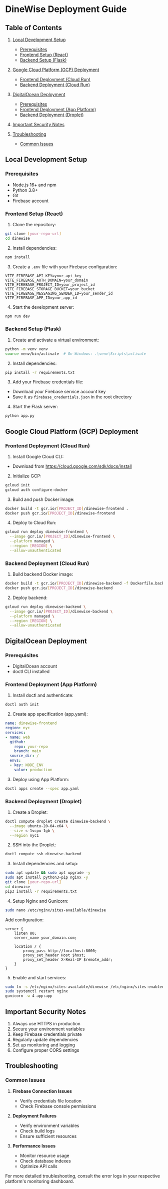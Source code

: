 # DineWise Deployment Guide

## Table of Contents

1. [Local Development Setup](#local-development-setup)
   - [Prerequisites](#prerequisites)
   - [Frontend Setup (React)](#frontend-setup-react)
   - [Backend Setup (Flask)](#backend-setup-flask)

2. [Google Cloud Platform (GCP) Deployment](#google-cloud-platform-gcp-deployment)
   - [Frontend Deployment (Cloud Run)](#frontend-deployment-cloud-run)
   - [Backend Deployment (Cloud Run)](#backend-deployment-cloud-run)

3. [DigitalOcean Deployment](#digitalocean-deployment)
   - [Prerequisites](#prerequisites-1)
   - [Frontend Deployment (App Platform)](#frontend-deployment-app-platform)
   - [Backend Deployment (Droplet)](#backend-deployment-droplet)

4. [Important Security Notes](#important-security-notes)

5. [Troubleshooting](#troubleshooting)
   - [Common Issues](#common-issues)

## Local Development Setup

### Prerequisites
- Node.js 16+ and npm
- Python 3.8+
- Git
- Firebase account

### Frontend Setup (React)
1. Clone the repository:
```bash
git clone [your-repo-url]
cd dinewise
```

2. Install dependencies:
```bash
npm install
```

3. Create a `.env` file with your Firebase configuration:
```
VITE_FIREBASE_API_KEY=your_api_key
VITE_FIREBASE_AUTH_DOMAIN=your_domain
VITE_FIREBASE_PROJECT_ID=your_project_id
VITE_FIREBASE_STORAGE_BUCKET=your_bucket
VITE_FIREBASE_MESSAGING_SENDER_ID=your_sender_id
VITE_FIREBASE_APP_ID=your_app_id
```

4. Start the development server:
```bash
npm run dev
```

### Backend Setup (Flask)
1. Create and activate a virtual environment:
```bash
python -m venv venv
source venv/bin/activate  # On Windows: .\venv\Scripts\activate
```

2. Install dependencies:
```bash
pip install -r requirements.txt
```

3. Add your Firebase credentials file:
- Download your Firebase service account key
- Save it as `firebase_credentials.json` in the root directory

4. Start the Flask server:
```bash
python app.py
```

## Google Cloud Platform (GCP) Deployment

### Frontend Deployment (Cloud Run)

1. Install Google Cloud CLI:
- Download from https://cloud.google.com/sdk/docs/install

2. Initialize GCP:
```bash
gcloud init
gcloud auth configure-docker
```

3. Build and push Docker image:
```bash
docker build -t gcr.io/[PROJECT_ID]/dinewise-frontend .
docker push gcr.io/[PROJECT_ID]/dinewise-frontend
```

4. Deploy to Cloud Run:
```bash
gcloud run deploy dinewise-frontend \
  --image gcr.io/[PROJECT_ID]/dinewise-frontend \
  --platform managed \
  --region [REGION] \
  --allow-unauthenticated
```

### Backend Deployment (Cloud Run)

1. Build backend Docker image:
```bash
docker build -t gcr.io/[PROJECT_ID]/dinewise-backend -f Dockerfile.backend .
docker push gcr.io/[PROJECT_ID]/dinewise-backend
```

2. Deploy backend:
```bash
gcloud run deploy dinewise-backend \
  --image gcr.io/[PROJECT_ID]/dinewise-backend \
  --platform managed \
  --region [REGION] \
  --allow-unauthenticated
```

## DigitalOcean Deployment

### Prerequisites
- DigitalOcean account
- doctl CLI installed

### Frontend Deployment (App Platform)

1. Install doctl and authenticate:
```bash
doctl auth init
```

2. Create app specification (app.yaml):
```yaml
name: dinewise-frontend
region: nyc
services:
- name: web
  github:
    repo: your-repo
    branch: main
  source_dir: /
  envs:
  - key: NODE_ENV
    value: production
```

3. Deploy using App Platform:
```bash
doctl apps create --spec app.yaml
```

### Backend Deployment (Droplet)

1. Create a Droplet:
```bash
doctl compute droplet create dinewise-backend \
  --image ubuntu-20-04-x64 \
  --size s-1vcpu-1gb \
  --region nyc1
```

2. SSH into the Droplet:
```bash
doctl compute ssh dinewise-backend
```

3. Install dependencies and setup:
```bash
sudo apt update && sudo apt upgrade -y
sudo apt install python3-pip nginx -y
git clone [your-repo-url]
cd dinewise
pip3 install -r requirements.txt
```

4. Setup Nginx and Gunicorn:
```bash
sudo nano /etc/nginx/sites-available/dinewise
```

Add configuration:
```nginx
server {
    listen 80;
    server_name your_domain.com;

    location / {
        proxy_pass http://localhost:8000;
        proxy_set_header Host $host;
        proxy_set_header X-Real-IP $remote_addr;
    }
}
```

5. Enable and start services:
```bash
sudo ln -s /etc/nginx/sites-available/dinewise /etc/nginx/sites-enabled
sudo systemctl restart nginx
gunicorn -w 4 app:app
```

## Important Security Notes

1. Always use HTTPS in production
2. Secure your environment variables
3. Keep Firebase credentials private
4. Regularly update dependencies
5. Set up monitoring and logging
6. Configure proper CORS settings

## Troubleshooting

### Common Issues

1. **Firebase Connection Issues**
   - Verify credentials file location
   - Check Firebase console permissions

2. **Deployment Failures**
   - Verify environment variables
   - Check build logs
   - Ensure sufficient resources

3. **Performance Issues**
   - Monitor resource usage
   - Check database indexes
   - Optimize API calls

For more detailed troubleshooting, consult the error logs in your respective platform's monitoring dashboard.
